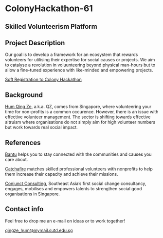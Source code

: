 # ColonyHackathon-61

## Skilled Volunteerism Platform

## Project Description
Our goal is to develop a framework for an ecosystem that rewards volunteers for utilising their expertise for social causes or projects. We aim to catalyse a revolution in voluunteering beyond physical man-hours but to allow a fine-tuned experience with like-minded and empowering projects.

[Soft Registration to Colony Hackathon](https://github.com/JoinColony/colonyHackathon/issues/61)

## Background   

[Hum Qing Ze](https://github.com/Fishbiscuit), a.k.a. QZ, comes from Singapore, where volunteering your time for non-profits is a common occurence. However, there is an issue with effective volunteer management. The sector is shifting towards effective altruism where organisations do not simply aim for high volunteer numbers but work towards real social impact.

## References

[Bantu](https://www.bantu.life) helps you to stay connected with the communities and causes you care about.

[Catchafire](https://www.catchafire.org) matches skilled professional volunteers with nonprofits to help them increase their capacity and achieve their missions.

[Conjunct Consulting](http://conjunctconsulting.org), Southeast Asia’s first social change consultancy, engages, mobilises and empowers talents to strengthen social good organisations in Singapore.

## Contact info

Feel free to drop me an e-mail on ideas or to work together!

qingze_hum@mymail.sutd.edu.sg

